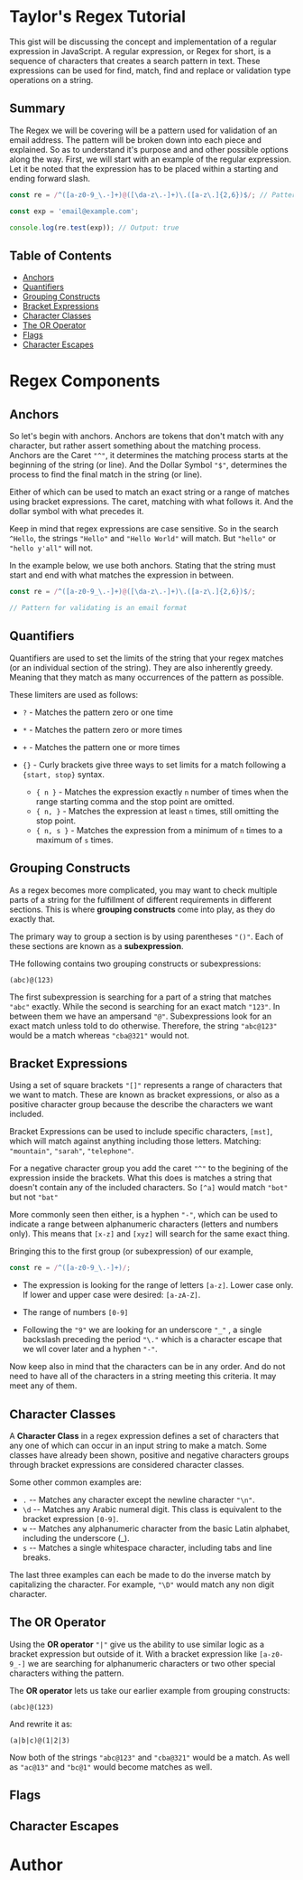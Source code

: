 # Taylor's Regex Tutorial

This gist will be discussing the concept and implementation of a regular expression in JavaScript. A regular 
expression, or Regex for short, is a sequence of characters that creates a search pattern in text. 
These expressions can be used for find, match, find and replace or validation type operations on 
a string.

## Summary

The Regex we will be covering will be a pattern used for validation of an email address. The pattern will be broken down into each piece and explained. So as to understand it's purpose and and other possible options along the way. First, we will start with an example of the regular expression. Let it be noted that the expression has to be placed within a starting and ending forward slash.

```js
const re = /^([a-z0-9_\.-]+)@([\da-z\.-]+)\.([a-z\.]{2,6})$/; // Pattern for validating is an email format 

const exp = 'email@example.com';

console.log(re.test(exp)); // Output: true
```

## Table of Contents

- [Anchors](#anchors)
- [Quantifiers](#quantifiers)
- [Grouping Constructs](#grouping-constructs)
- [Bracket Expressions](#bracket-expressions)
- [Character Classes](#character-classes)
- [The OR Operator](#the-or-operator)
- [Flags](#flags)
- [Character Escapes](#character-escapes)

# Regex Components

## Anchors

So let's begin with anchors. Anchors are tokens that don't match with any character, but rather assert something about the matching process. Anchors are the Caret `"^"`, it determines the matching process starts at the beginning of the string (or line). And the Dollar Symbol `"$"`, determines the process to find the final match in the string (or line).

Either of which can be used to match an exact string or a range of matches using bracket expressions. The caret, matching with what follows it. And the dollar symbol with what precedes it. 

Keep in mind that regex expressions are case sensitive. So in the search `^Hello`, the strings `"Hello"` and `"Hello World"` will match. But `"hello"` or `"hello y'all"` will not.  

In the example below, we use both anchors. Stating that the string must start and end with what matches the expression in between.

```js
const re = /^([a-z0-9_\.-]+)@([\da-z\.-]+)\.([a-z\.]{2,6})$/; 

// Pattern for validating is an email format 
```

## Quantifiers

Quantifiers are used to set the limits of the string that your regex matches (or an individual section of the string). They are also inherently greedy. Meaning that they match as many occurrences of the pattern as possible. 

These limiters are used as follows:
- `?` - Matches the pattern zero or one time
- `*` - Matches the pattern zero or more times
- `+` - Matches the pattern one or more times
- `{}` - Curly brackets give three ways to set limits for a match following a `{start, stop}` syntax. 

    - `{ n }` - Matches the expression exactly `n` number of times when the range starting comma and the stop point are omitted.
    - `{ n, }` - Matches the expression at least `n` times, still omitting the stop point.
    - `{ n, s }` - Matches the expression from a minimum of `n` times to a maximum of `s` times. 


## Grouping Constructs

As a regex becomes more complicated, you may want to check multiple parts of a string for the fulfillment of different requirements in different sections. This is where **grouping constructs** come into play, as they do exactly that.

The primary way to group a section is by using parentheses `"()"`. Each of these sections are known as a **subexpression**. 

THe following contains two grouping constructs or subexpressions:
```
(abc)@(123)
``` 
The first subexpression is searching for a part of a string that matches `"abc"` exactly. While the second is searching for an exact match `"123"`. In between them we have an ampersand `"@"`. Subexpressions look for an exact match unless told to do otherwise. Therefore, the string `"abc@123"` would be a match whereas `"cba@321"` would not.

## Bracket Expressions

Using a set of square brackets `"[]"` represents a range of characters that we want to match. These are known as bracket expressions, or also as a positive character group because the describe the characters we want included. 

Bracket Expressions can be used to include specific characters, `[mst]`, which will match against anything including those letters. Matching: `"mountain"`, `"sarah"`, `"telephone"`.

For a negative character group you add the caret `"^"` to the begining of the expression inside the brackets. What this does is matches a string that doesn't contain any of the included characters. So `[^a]` would match `"bot"` but not `"bat"` 

More commonly seen then either, is a hyphen `"-"`, which can be used to indicate a range between alphanumeric characters (letters and numbers only). This means that `[x-z]` and `[xyz]` will search for the same exact thing.

Bringing this to the first group (or subexpression) of our example,

```js
const re = /^([a-z0-9_\.-]+)/; 
```
- The expression is looking for the range of letters `[a-z]`. Lower case only. If lower and upper case were desired: `[a-zA-Z]`.

- The range of numbers `[0-9]`

- Following the `"9"` we are looking for an underscore `"_"` , a single backslash preceding the period `"\."` which is a character escape that we wll cover later and a hyphen `"-"`.

Now keep also in mind that the characters can be in any order. And do not need to have all of the characters in a string meeting this criteria. It may meet any of them.

## Character Classes

A **Character Class** in a regex expression defines a set of characters that any one of which can occur in an input string to make a match. Some classes have already been shown, positive and negative characters groups through bracket expressions are considered character classes.

Some other common examples are:

- `.` -- Matches any character except the newline character `"\n"`.
- `\d` -- Matches any Arabic numeral digit. This class is equivalent to the bracket expression `[0-9]`.
- `w` -- Matches any alphanumeric character from the basic Latin alphabet, including the underscore (_).
- `s` -- Matches a single whitespace character, including tabs and line breaks.

The last three examples can each be made to do the inverse match by capitalizing the character. For example, `"\D"` would match any non digit character.

## The OR Operator

Using the **OR operator** `"|"` give us the ability to use similar logic as a bracket expression but outside of it. With a bracket expression like `[a-z0-9_-]` we are searching for alphanumeric characters or two other special characters withing the pattern. 

The **OR operator** lets us take our earlier example from grouping constructs:
```
(abc)@(123)
``` 
And rewrite it as:
```
(a|b|c)@(1|2|3)
``` 
Now both of the strings `"abc@123"` and `"cba@321"` would be a match. As well as `"ac@13"` and `"bc@1"` would become matches as well.

## Flags

## Character Escapes


# Author
